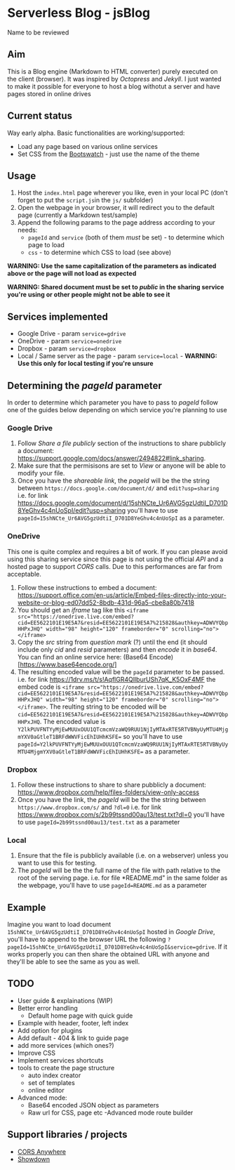 # Serverless Blog - jsBlog
Name to be reviewed
## Aim
This is a Blog engine (Markdown to HTML converter) purely executed on the client (browser).
It was inspired by *Octopress* and *Jekyll*. I just wanted to make it possible for everyone to host a blog withotut a server and have pages stored in online drives
## Current status
Way early alpha. Basic functionalities are working/supported:
- Load any page based on various online services
- Set CSS from the [Bootswatch](https://bootswatch.com/) - just use the name of the theme
## Usage
1. Host the `index.html` page wherever you like, even in your local PC (don't forget to put the `script.js`in the `js/` subfolder)
1. Open the webpage in your browser, it will redirect you to the default page (currently a Markdown test/sample)
1. Append the following params to the page address according to your needs:
    - `pageId` and `service` (both of them *must* be set) - to determine which page to load
    - `css` - to determine which CSS to load (see above)

**WARNING: Use the same capitalization of the parameters as indicated above or the page will not load as expected**

**WARNING: Shared document must be set to *public* in the sharing service you're using or other people might not be able to see it**
## Services implemented
- Google Drive - param `service=gdrive`
- OneDrive - param `service=onedrive`
- Dropbox - param `service=dropbox`
- Local / Same server as the page - param `service=local` - **WARNING: Use this only for local testing if you're unsure**
## Determining the *pageId* parameter
In order to determine which parameter you have to pass to *pageId* follow one of the guides below depending on which service you're planning to use
### Google Drive
1. Follow *Share a file publicly* section of the instructions to share pubblicly a document: <https://support.google.com/docs/answer/2494822#link_sharing>.
1. Make sure that the permisisons are set to *View* or anyone will be able to modify your file.
1. Once you have the *shareable link*, the *pageId* will be the the string between `https://docs.google.com/document/d/` and `edit?usp=sharing`
i.e. for link <https://docs.google.com/document/d/15shNCte_Ur6AVG5gzUdtiI_D701D8YeGhv4c4nUoSpI/edit?usp=sharing> you'll have to use `pageId=15shNCte_Ur6AVG5gzUdtiI_D701D8YeGhv4c4nUoSpI` as a parameter.
### OneDrive
This one is quite complex and requires a bit of work. If you can please avoid using this sharing service since this page is not using the official *API* and a hosted page to support *CORS* calls. Due to this performances are far from acceptable.
1. Follow these instructions to embed a document: <https://support.office.com/en-us/article/Embed-files-directly-into-your-website-or-blog-ed07dd52-8bdb-431d-96a5-cbe8a80b7418>
1. You should get an *iframe* tag like this `<iframe src="https://onedrive.live.com/embed?cid=EE5622101E19E5A7&resid=EE5622101E19E5A7%215828&authkey=ADWVYQbpHHPxJHQ" width="98" height="120" frameborder="0" scrolling="no"></iframe>`
1. Copy the *src* string from *question mark* (?) until the end  (it should include only *cid* and *resid* parameters) and then *encode* it in *base64*. You can find an online service here: (Base64 Encode)[https://www.base64encode.org/]
1. The resulting encoded value will be the `pageId` parameter to be passed.
i.e. for link <https://1drv.ms/t/s!AqflGR4QIlburUSh7qK_K5OxF4MF> the embed code is `<iframe src="https://onedrive.live.com/embed?cid=EE5622101E19E5A7&resid=EE5622101E19E5A7%215828&authkey=ADWVYQbpHHPxJHQ" width="98" height="120" frameborder="0" scrolling="no"></iframe>`. 
The reulting string to be encoded will be `cid=EE5622101E19E5A7&resid=EE5622101E19E5A7%215828&authkey=ADWVYQbpHHPxJHQ`.
The encoded value is `Y2lkPUVFNTYyMjEwMUUxOUU1QTcmcmVzaWQ9RUU1NjIyMTAxRTE5RTVBNyUyMTU4MjgmYXV0aGtleT1BRFdWWVFicEhIUHhKSFE=` so you'll have to use `pageId=Y2lkPUVFNTYyMjEwMUUxOUU1QTcmcmVzaWQ9RUU1NjIyMTAxRTE5RTVBNyUyMTU4MjgmYXV0aGtleT1BRFdWWVFicEhIUHhKSFE=` as a parameter.
### Dropbox
1. Follow these instructions to share to share pubblicly a document: <https://www.dropbox.com/help/files-folders/view-only-access>
1. Once you have the link, the *pageId* will be the the string between `https://www.dropbox.com/s/` and `?dl=0`
i.e. for link <https://www.dropbox.com/s/2b99tssnd00au13/test.txt?dl=0> you'll have to use `pageId=2b99tssnd00au13/test.txt` as a parameter
### Local
1. Ensure that the file is pubblicly available (i.e. on a webserver) unless you want to use this for testing.
1. The *pageId* will be the the full name of the file with path relative to the root of the serving page.
i.e. for file *README.md" in the same folder as the webpage, you'll have to use `pageId=README.md` as a parameter
## Example
Imagine you want to load document `15shNCte_Ur6AVG5gzUdtiI_D701D8YeGhv4c4nUoSpI` hosted in *Google Drive*, you'll have to append to the browser URL the following `?pageId=15shNCte_Ur6AVG5gzUdtiI_D701D8YeGhv4c4nUoSpI&service=gdrive`.
If it works properly you can then share the obtained URL with anyone and they'll be able to see the same as you as well.
## TODO
- User guide & explainations (WIP)
- Better error handling
    - Default home page with quick guide
- Example with header, footer, left index
- Add option for plugins
- Add default - 404 & link to guide page
- add more services (which ones?)
- Improve CSS
- Implement services shortcuts
- tools to create the page structure
    - auto index creator
    - set of templates
    - online editor
- Advanced mode:
    - Base64 encoded JSON object as parameters
    - Raw url for CSS, page etc
    -Advanced mode route builder
## Support libraries / projects
- [CORS Anywhere](https://github.com/Rob--W/cors-anywhere/#documentation)
- [Showdown](https://github.com/showdownjs/showdown)
